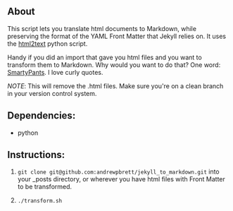 ## About

This script lets you translate html documents to Markdown, while preserving the format of the YAML Front Matter that Jekyll relies on. It uses the [html2text](http://www.aaronsw.com/2002/html2text/) python script.

Handy if you did an import that gave you html files and you want to transform them to Markdown. Why would you want to do that? One word: [SmartyPants](https://github.com/blog/706-jekyll-puts-on-smartypants). I love curly quotes. 

*NOTE*: This will remove the .html files. Make sure you're on a clean branch in your version control system.

## Dependencies:

- python

## Instructions:

1. `git clone git@github.com:andrewpbrett/jekyll_to_markdown.git` into your _posts directory, or wherever you have html files with Front Matter to be transformed.

2. `./transform.sh`